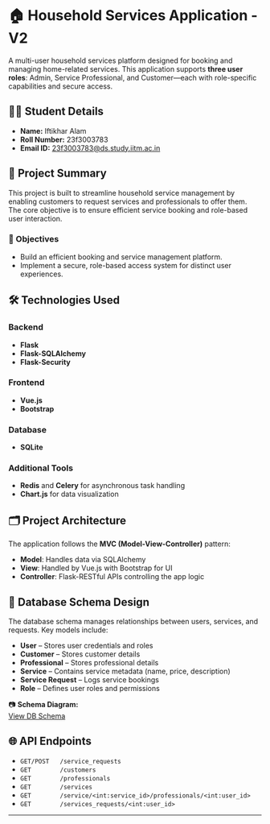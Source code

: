 # 🏠 Household Services Application - V2

A multi-user household services platform designed for booking and managing home-related services. This application supports **three user roles**: Admin, Service Professional, and Customer—each with role-specific capabilities and secure access.

## 👨‍🎓 Student Details

- **Name:** Iftikhar Alam  
- **Roll Number:** 23f3003783  
- **Email ID:** [23f3003783@ds.study.iitm.ac.in](mailto:23f3003783@ds.study.iitm.ac.in)

## 📌 Project Summary

This project is built to streamline household service management by enabling customers to request services and professionals to offer them. The core objective is to ensure efficient service booking and role-based user interaction.

### 🎯 Objectives

- Build an efficient booking and service management platform.
- Implement a secure, role-based access system for distinct user experiences.

## 🛠️ Technologies Used

### Backend
- **Flask**
- **Flask-SQLAlchemy**
- **Flask-Security**

### Frontend
- **Vue.js**  
- **Bootstrap**

### Database
- **SQLite**

### Additional Tools
- **Redis** and **Celery** for asynchronous task handling  
- **Chart.js** for data visualization

## 🗂️ Project Architecture

The application follows the **MVC (Model-View-Controller)** pattern:
- **Model**: Handles data via SQLAlchemy
- **View**: Handled by Vue.js with Bootstrap for UI
- **Controller**: Flask-RESTful APIs controlling the app logic

## 🧩 Database Schema Design

The database schema manages relationships between users, services, and requests. Key models include:

- **User** – Stores user credentials and roles
- **Customer** – Stores customer details
- **Professional** – Stores professional details
- **Service** – Contains service metadata (name, price, description)
- **Service Request** – Logs service bookings
- **Role** – Defines user roles and permissions

📷 **Schema Diagram:**  
[View DB Schema](https://drive.google.com/file/d/1dom1ifzwveup7SJqK_54O3rStp6I9AZB/view?usp=drive_link)

## 🌐 API Endpoints

- `GET/POST   /service_requests`
- `GET        /customers`
- `GET        /professionals`
- `GET        /services`
- `GET        /service/<int:service_id>/professionals/<int:user_id>`
- `GET        /services_requests/<int:user_id>`


---

